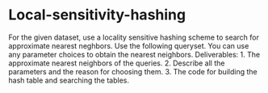 # Local-sensitivity-hashing
For the given dataset, use a locality sensitive hashing scheme to search for approximate nearest neghbors. Use the following queryset. You can use any parameter choices to obtain the nearest neighbors. Deliverables: 1. The approximate nearest neighbors of the queries.                      2. Describe all the parameters and the reason for choosing them.                     3. The code for building the hash table and searching the tables.
